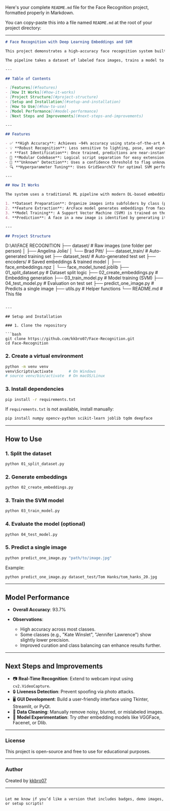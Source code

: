 Here's your complete `README.md` file for the Face Recognition project, formatted properly in Markdown.

You can copy-paste this into a file named `README.md` at the root of your project directory:

---

```markdown
# Face Recognition with Deep Learning Embeddings and SVM

This project demonstrates a high-accuracy face recognition system built using Python. It leverages state-of-the-art deep learning models for feature extraction and a classic machine learning classifier for identification.

The pipeline takes a dataset of labeled face images, trains a model to recognize these individuals, and provides a script to identify a person in a new, unseen image. With the current implementation using ArcFace embeddings and a tuned SVC, the system achieves ~94% accuracy on the test set.

---

## Table of Contents

- [Features](#features)  
- [How It Works](#how-it-works)  
- [Project Structure](#project-structure)  
- [Setup and Installation](#setup-and-installation)  
- [How to Use](#how-to-use)  
- [Model Performance](#model-performance)  
- [Next Steps and Improvements](#next-steps-and-improvements)  

---

## Features

- ✅ **High Accuracy**: Achieves ~94% accuracy using state-of-the-art ArcFace embeddings.  
- 💡 **Robust Recognition**: Less sensitive to lighting, pose, and expression variations.  
- ⚡ **Fast Identification**: Once trained, predictions are near-instant.  
- 🧩 **Modular Codebase**: Logical script separation for easy extension.  
- 🚫 **"Unknown" Detection**: Uses a confidence threshold to flag unknown persons.  
- 🔍 **Hyperparameter Tuning**: Uses GridSearchCV for optimal SVM performance.

---

## How It Works

The system uses a traditional ML pipeline with modern DL-based embeddings:

1. **Dataset Preparation**: Organize images into subfolders by class (person).  
2. **Feature Extraction**: ArcFace model generates embeddings from face images.  
3. **Model Training**: A Support Vector Machine (SVM) is trained on those embeddings.  
4. **Prediction**: A face in a new image is identified by generating its embedding and comparing it with known ones.

---

## Project Structure

```

D:\AI\FACE RECOGNITION
├── dataset/                    # Raw images (one folder per person)
│   ├── Angelina Jolie/
│   └── Brad Pitt/
├── dataset\_train/              # Auto-generated training set
├── dataset\_test/               # Auto-generated test set
├── encoders/                   # Saved embeddings & trained model
│   ├── face\_embeddings.npz
│   └── face\_model\_tuned.joblib
├── 01\_split\_dataset.py         # Dataset split logic
├── 02\_create\_embeddings.py     # Embedding generation
├── 03\_train\_model.py           # Model training (SVM)
├── 04\_test\_model.py            # Evaluation on test set
├── predict\_one\_image.py        # Predicts a single image
├── utils.py                    # Helper functions
└── README.md                   # This file

````

---

## Setup and Installation

### 1. Clone the repository

```bash
git clone https://github.com/kkbro07/Face-Recognition.git
cd Face-Recognition
````

### 2. Create a virtual environment

```bash
python -m venv venv
venv\Scripts\activate       # On Windows
# source venv/bin/activate  # On macOS/Linux
```

### 3. Install dependencies

```bash
pip install -r requirements.txt
```

If `requirements.txt` is not available, install manually:

```bash
pip install numpy opencv-python scikit-learn joblib tqdm deepface
```

---

## How to Use

### 1. Split the dataset

```bash
python 01_split_dataset.py
```

### 2. Generate embeddings

```bash
python 02_create_embeddings.py
```

### 3. Train the SVM model

```bash
python 03_train_model.py
```

### 4. Evaluate the model (optional)

```bash
python 04_test_model.py
```

### 5. Predict a single image

```bash
python predict_one_image.py "path/to/image.jpg"
```

Example:

```bash
python predict_one_image.py dataset_test/Tom Hanks/tom_hanks_20.jpg
```

---

## Model Performance

* **Overall Accuracy**: 93.7%
* **Observations**:

  * High accuracy across most classes.
  * Some classes (e.g., "Kate Winslet", "Jennifer Lawrence") show slightly lower precision.
  * Improved curation and class balancing can enhance results further.

---

## Next Steps and Improvements

* 📷 **Real-Time Recognition**: Extend to webcam input using `cv2.VideoCapture`.
* 🔒 **Liveness Detection**: Prevent spoofing via photo attacks.
* 🖥 **GUI Development**: Build a user-friendly interface using Tkinter, Streamlit, or PyQt.
* 🧼 **Data Cleaning**: Manually remove noisy, blurred, or mislabeled images.
* 🧠 **Model Experimentation**: Try other embedding models like VGGFace, Facenet, or Dlib.

---

### License

This project is open-source and free to use for educational purposes.

---

### Author

Created by [kkbro07](https://github.com/kkbro07)

---

```

Let me know if you’d like a version that includes badges, demo images, or setup scripts!
```
